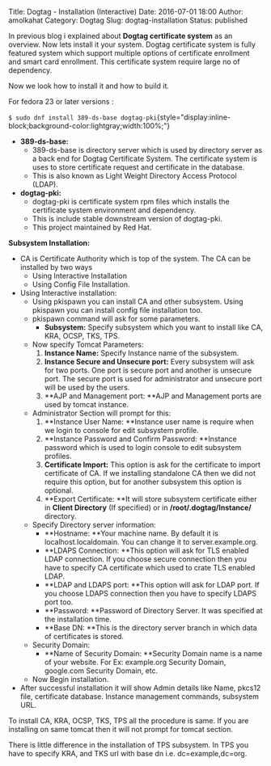 Title: Dogtag - Installation (Interactive)
Date: 2016-07-01 18:00
Author: amolkahat
Category: Dogtag
Slug: dogtag-installation
Status: published

In previous blog i explained about **Dogtag certificate system** as an overview. Now lets install it your system. Dogtag certificate system is fully featured system which support multiple options of certificate enrollment and smart card enrollment. This certificate system require large no of dependency.

Now we look how to install it and how to build it.

For fedora 23 or later versions :

`$ sudo dnf install 389-ds-base dogtag-pki`{style="display:inline-block;background-color:lightgray;width:100%;"}

-   **389-ds-base:**
    -   389-ds-base is directory server which is used by directory server as a back end for Dogtag Certificate System. The certificate system is uses to store certificate request and certificate in the database.
    -   This is also known as Light Weight Directory Access Protocol (LDAP).
-   **dogtag-pki:**
    -   dogtag-pki is certificate system rpm files which installs the certificate system environment and dependency.
    -   This is include stable downstream version of dogtag-pki.
    -   This project maintained by Red Hat.

**Subsystem Installation:**

-   CA is Certificate Authority which is top of the system. The CA can be installed by two ways
    -   Using Interactive Installation
    -   Using Config File Installation.
-   Using Interactive installation:
    -   Using pkispawn you can install CA and other subsystem. Using pkispawn you can install config file installation too.
    -   pkispawn command will ask for some parameters.
        -   **Subsystem:** Specify subsystem which you want to install like CA, KRA, OCSP, TKS, TPS.
    -   Now specify Tomcat Parameters:
        1.  **Instance Name:** Specify Instance name of the subsystem.
        2.  **Instance Secure and Unsecure port:** Every subsystem will ask for two ports. One port is secure port and another is unsecure port. The secure port is used for administrator and unsecure port will be used by the users.
        3.  **AJP and Management port: **AJP and Management ports are used by tomcat instance.
    -   Administrator Section will prompt for this:
        1.  **Instance User Name: **Instance user name is require when we login to console for edit subsystem profile.
        2.  **Instance Password and Confirm Password: **Instance password which is used to login console to edit subsystem profiles.
        3.  **Certificate Import:** This option is ask for the certificate to import certificate of CA. If we installing standalone CA then we did not require this option, but for another subsystem this option is optional.
        4.  **Export Certificate: **It will store subsystem certificate either in **Client Directory** (If specified) or in **/root/.dogtag/Instance/** directory.
    -   Specify Directory server information:
        -   **Hostname: **Your machine name. By default it is localhost.localdomain. You can change it to server.example.org.
        -   **LDAPS Connection: **This option will ask for TLS enabled LDAP connection. If you choose secure connection then you have to specify CA certificate which used to crate TLS enabled LDAP.
        -   **LDAP and LDAPS port: **This option will ask for LDAP port. If you choose LDAPS connection then you have to specify LDAPS port too.
        -   **Password: **Password of Directory Server. It was specified at the installation time.
        -   **Base DN: **This is the directory server branch in which data of certificates is stored.
    -   Security Domain:
        -   **Name of Security Domain: **Security Domain name is a name of your website. For Ex: example.org Security Domain, google.com Security Domain, etc.
    -   Now Begin installation.
-   After successful installation it will show Admin details like Name, pkcs12 file, certificate database. Instance management commands, subsystem URL.

To install CA, KRA, OCSP, TKS, TPS all the procedure is same. If you are installing on same tomcat then it will not prompt for tomcat section.

There is little difference in the installation of TPS subsystem. In TPS you have to specify KRA, and TKS url with base dn i.e. dc=example,dc=org.
